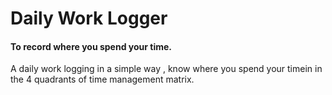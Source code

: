 # Daily Work Logger
#### To record where you spend your time.
A daily work logging in a simple way , know where you spend your timein in the 4 quadrants of time management matrix.
